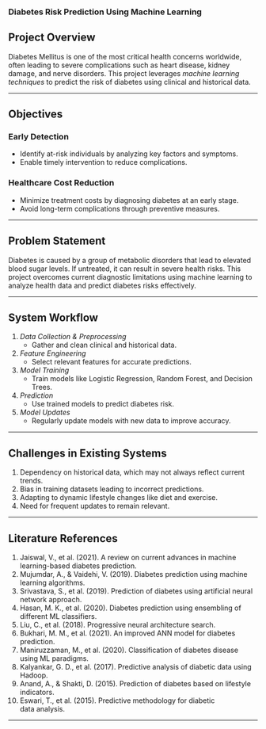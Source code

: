 ### Diabetes Risk Prediction Using Machine Learning 

## Project Overview
Diabetes Mellitus is one of the most critical health concerns worldwide, often leading to severe complications such as heart disease, kidney damage, and nerve disorders. This project leverages *machine learning techniques* to predict the risk of diabetes using clinical and historical data.

---

## Objectives
### Early Detection
- Identify at-risk individuals by analyzing key factors and symptoms.
- Enable timely intervention to reduce complications.

### Healthcare Cost Reduction
- Minimize treatment costs by diagnosing diabetes at an early stage.
- Avoid long-term complications through preventive measures.

---

## Problem Statement
Diabetes is caused by a group of metabolic disorders that lead to elevated blood sugar levels. If untreated, it can result in severe health risks. This project overcomes current diagnostic limitations using machine learning to analyze health data and predict diabetes risks effectively.

---

## System Workflow
1. *Data Collection & Preprocessing*
   - Gather and clean clinical and historical data.
2. *Feature Engineering*
   - Select relevant features for accurate predictions.
3. *Model Training*
   - Train models like Logistic Regression, Random Forest, and Decision Trees.
4. *Prediction*
   - Use trained models to predict diabetes risk.
5. *Model Updates*
   - Regularly update models with new data to improve accuracy.

---

## Challenges in Existing Systems
1. Dependency on historical data, which may not always reflect current trends.
2. Bias in training datasets leading to incorrect predictions.
3. Adapting to dynamic lifestyle changes like diet and exercise.
4. Need for frequent updates to remain relevant.

---

## Literature References
1. Jaiswal, V., et al. (2021). A review on current advances in machine learning-based diabetes prediction.
2. Mujumdar, A., & Vaidehi, V. (2019). Diabetes prediction using machine learning algorithms.
3. Srivastava, S., et al. (2019). Prediction of diabetes using artificial neural network approach.
4. Hasan, M. K., et al. (2020). Diabetes prediction using ensembling of different ML classifiers.
5. Liu, C., et al. (2018). Progressive neural architecture search.
6. Bukhari, M. M., et al. (2021). An improved ANN model for diabetes prediction.
7. Maniruzzaman, M., et al. (2020). Classification of diabetes disease using ML paradigms.
8. Kalyankar, G. D., et al. (2017). Predictive analysis of diabetic data using Hadoop.
9. Anand, A., & Shakti, D. (2015). Prediction of diabetes based on lifestyle indicators.
10. Eswari, T., et al. (2015). Predictive methodology for diabetic data analysis.

---

